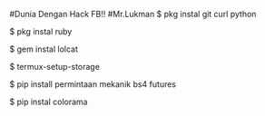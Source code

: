 #Dunia Dengan Hack FB!!
#Mr.Lukman
$ pkg instal git curl python

$ pkg instal ruby

$ gem instal lolcat

$ termux-setup-storage

$ pip install permintaan mekanik bs4 futures

$ pip instal colorama

